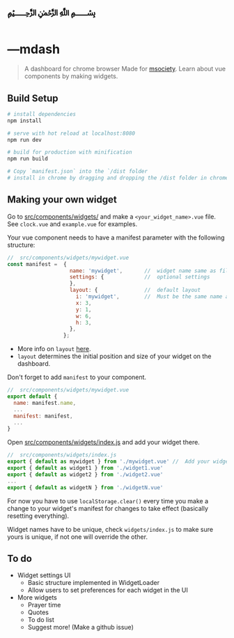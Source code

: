 # ﷽

# —mdash

> A dashboard for chrome browser
> Made for [msociety](https://github.com/SGTinkers). Learn about vue components by making widgets.
## Build Setup

``` bash
# install dependencies
npm install

# serve with hot reload at localhost:8080
npm run dev

# build for production with minification
npm run build

# Copy `manifest.json` into the `/dist folder
# install in chrome by dragging and dropping the /dist folder in chrome://extensions
```
## Making your own widget
Go to [src/components/widgets/](src/components/widgets/) and make a `<your_widget_name>.vue` file. See `clock.vue` and `example.vue` for examples.

Your vue component needs to have a manifest parameter with the following structure:
```javascript
//  src/components/widgets/mywidget.vue
const manifest =  {
                    name: 'mywidget',       //  widget name same as file name
                    settings: {             //  optional settings
                    },
                    layout: {               //  default layout
                      i: 'mywidget',        //  Must be the same name as above
                      x: 3,
                      y: 1,
                      w: 6,
                      h: 3,
                    },
                  };
```
+ More info on `layout` [here](https://github.com/jbaysolutions/vue-grid-layout#griditem).
+ `layout` determines the initial position and size of your widget on the dashboard.

Don't forget to add `manifest` to your component.
```javascript
//  src/components/widgets/mywidget.vue
export default {
  name: manifest.name,
  ...
  manifest: manifest,
  ...
}
```

Open [src/components/widgets/index.js](src/components/widgets/index.js) and add your widget there.
```javascript
//  src/components/widgets/index.js
export { default as mywidget } from './mywidget.vue' //  Add your widget here.
export { default as widget1 } from './widget1.vue'
export { default as widget2 } from './widget2.vue'
...
export { default as widgetN } from './widgetN.vue'
```

For now you have to use `localStorage.clear()` every time you make a change to your widget's manifest for changes to take effect (basically resetting everything).

Widget names have to be unique, check `widgets/index.js` to make sure yours is unique, if not one will override the other.

## To do
- Widget settings UI
    - Basic structure implemented in WidgetLoader
    - Allow users to set preferences for each widget in the UI
- More widgets
    - Prayer time
    - Quotes
    - To do list
    - Suggest more! (Make a github issue)
